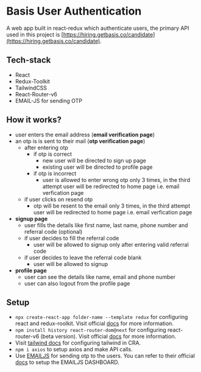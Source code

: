 # Basis User Authentication
A web app built in react-redux which authenticate users, the primary API used in this project is [https://hiring.getbasis.co/candidate](https://hiring.getbasis.co/candidate).

## Tech-stack
 - React
 - Redux-Toolkit
 - TailwindCSS
 - React-Router-v6
 - EMAIL-JS for sending OTP

## How it works?
 - user enters the email address   (**email verification page**)
 - an otp is is sent to their mail  (**otp verification page**)
   - after entering otp
      - if otp is correct
        - new user will be directed to sign up page  
        - existing user will be directed to profile page 
      - if otp is incorrect
         - user is allowed to enter wrong otp only 3 times, in the third attempt user will be redirected to home page i.e. email verfication page
    - if user clicks on resend otp
      - otp will be resent to the email only 3 times, in the third attempt user will be redirected to home page i.e. email verfication page
  - **signup page**
    - user fills the details like first name, last name, phone number and referral code (optional)
    - if user decides to fill the referral code
      - user will be allowed to signup only after entering valid referral code 
    - if user decides to leave the referral code blank
      - user will be allowed to signup
  - **profile page**
    - user can see the details like name, email and phone number
    - user can also logout from the profile page

## Setup
  - `npx create-react-app folder-name --template redux` for configuring react and redux-roolkit. Visit official [docs](https://redux.js.org/introduction/installation) for more information.
  - `npm install history react-router-dom@next` for configuring react-router-v6 (beta version). Visit official [docs](https://github.com/remix-run/react-router/blob/main/docs/api.md) for more information.
  - Visit [tailwind docs](https://tailwindcss.com/docs/guides/create-react-app) for configuring tailwind in CRA.
  - `npm i axios` to setup axios and make API calls.
  - Use [EMAILJS](https://www.emailjs.com/) for sending otp to the users. You can refer to their official [docs](https://www.emailjs.com/docs/) to setup the EMAILJS DASHBOARD.
